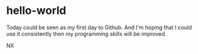 # hello-world

Today could be seen as my first day to Github. And I'm hoping that I could use it consistently then my programming skills will be improved.

NX
